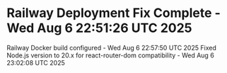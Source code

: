 # Railway Deployment Fix Complete - Wed Aug  6 22:51:26 UTC 2025
Railway Docker build configured - Wed Aug  6 22:57:50 UTC 2025
Fixed Node.js version to 20.x for react-router-dom compatibility - Wed Aug  6 23:02:08 UTC 2025
